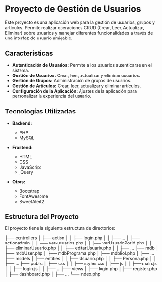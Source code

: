 # Proyecto de Gestión de Usuarios

Este proyecto es una aplicación web para la gestión de usuarios, grupos y artículos. Permite realizar operaciones CRUD (Crear, Leer, Actualizar, Eliminar) sobre usuarios y manejar diferentes funcionalidades a través de una interfaz de usuario amigable.

## Características

- **Autenticación de Usuarios:** Permite a los usuarios autenticarse en el sistema.
- **Gestión de Usuarios:** Crear, leer, actualizar y eliminar usuarios.
- **Gestión de Grupos:** Administración de grupos de usuarios.
- **Gestión de Artículos:** Crear, leer, actualizar y eliminar artículos.
- **Configuración de la Aplicación:** Ajustes de la aplicación para personalizar la experiencia del usuario.

## Tecnologías Utilizadas

- **Backend:**
  - PHP
  - MySQL

- **Frontend:**
  - HTML
  - CSS
  - JavaScript
  - jQuery

- **Otros:**
  - Bootstrap
  - FontAwesome
  - SweetAlert2


## Estructura del Proyecto

El proyecto tiene la siguiente estructura de directorios:

├── controllers
│ ├── action
│ │ ├── login.php
│ │ ├── ...
│ ├── actionadmin
│ │ ├── ver-usuarios.php
│ │ ├── verUsuarioPorId.php
│ │ ├── eliminarUsuario.php
│ │ ├── editarUsuario.php
│ │ ├── ...
├── mdb
│ ├── mdbUser.php
│ ├── mdbPrograma.php
│ ├── mdbRol.php
│ ├── ...
├── models
│ ├── entities
│ │ ├── Usuario.php
│ │ ├── Persona.php
│ │ ├── ...
├── public
│ ├── css
│ │ ├── styles.css
│ ├── js
│ │ ├── main.js
│ │ ├── login.js
│ │ ├── ...
├── views
│ ├── login.php
│ ├── register.php
│ ├── dashboard.php
│ ├── ...
└── index.php